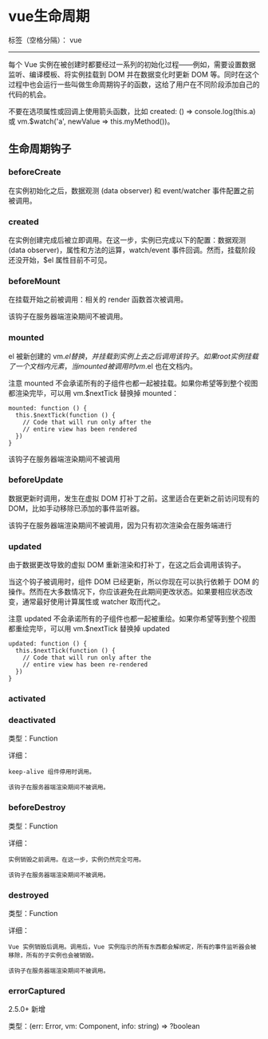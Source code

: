 # vue生命周期

标签（空格分隔）： vue

---

每个 Vue 实例在被创建时都要经过一系列的初始化过程——例如，需要设置数据监听、编译模板、将实例挂载到 DOM 并在数据变化时更新 DOM 等。同时在这个过程中也会运行一些叫做生命周期钩子的函数，这给了用户在不同阶段添加自己的代码的机会。

不要在选项属性或回调上使用箭头函数，比如 created: () => console.log(this.a) 或 vm.$watch('a', newValue => this.myMethod())。

## 生命周期钩子

### beforeCreate

在实例初始化之后，数据观测 (data observer) 和 event/watcher 事件配置之前被调用。

### created

在实例创建完成后被立即调用。在这一步，实例已完成以下的配置：数据观测 (data observer)，属性和方法的运算，watch/event 事件回调。然而，挂载阶段还没开始，$el 属性目前不可见。

### beforeMount

在挂载开始之前被调用：相关的 render 函数首次被调用。

该钩子在服务器端渲染期间不被调用。

### mounted
el 被新创建的 vm.$el 替换，并挂载到实例上去之后调用该钩子。如果 root 实例挂载了一个文档内元素，当 mounted 被调用时 vm.$el 也在文档内。

注意 mounted 不会承诺所有的子组件也都一起被挂载。如果你希望等到整个视图都渲染完毕，可以用 vm.$nextTick 替换掉 mounted：
```
mounted: function () {
  this.$nextTick(function () {
    // Code that will run only after the
    // entire view has been rendered
  })
}
```
该钩子在服务器端渲染期间不被调用

### beforeUpdate

数据更新时调用，发生在虚拟 DOM 打补丁之前。这里适合在更新之前访问现有的 DOM，比如手动移除已添加的事件监听器。

该钩子在服务器端渲染期间不被调用，因为只有初次渲染会在服务端进行

### updated

由于数据更改导致的虚拟 DOM 重新渲染和打补丁，在这之后会调用该钩子。

当这个钩子被调用时，组件 DOM 已经更新，所以你现在可以执行依赖于 DOM 的操作。然而在大多数情况下，你应该避免在此期间更改状态。如果要相应状态改变，通常最好使用计算属性或 watcher 取而代之。

注意 updated 不会承诺所有的子组件也都一起被重绘。如果你希望等到整个视图都重绘完毕，可以用 vm.$nextTick 替换掉 updated

```
updated: function () {
  this.$nextTick(function () {
    // Code that will run only after the
    // entire view has been re-rendered
  })
}
```

### activated


### deactivated
类型：Function

详细：

    keep-alive 组件停用时调用。
    
    该钩子在服务器端渲染期间不被调用。

### beforeDestroy
类型：Function

详细：

    实例销毁之前调用。在这一步，实例仍然完全可用。
    
    该钩子在服务器端渲染期间不被调用。

### destroyed
类型：Function

详细：

    Vue 实例销毁后调用。调用后，Vue 实例指示的所有东西都会解绑定，所有的事件监听器会被移除，所有的子实例也会被销毁。
    
    该钩子在服务器端渲染期间不被调用。


### errorCaptured
2.5.0+ 新增

类型：(err: Error, vm: Component, info: string) => ?boolean



